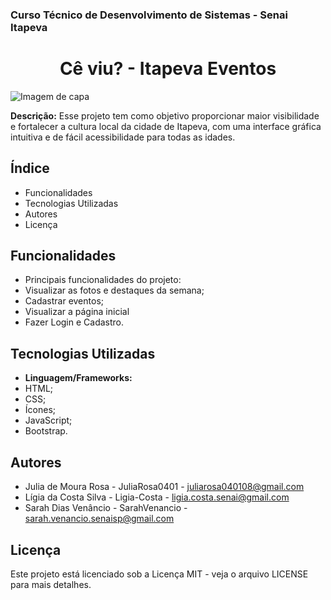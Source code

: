 ### Curso Técnico de Desenvolvimento de Sistemas - Senai Itapeva
<h1 align="center">Cê viu? - Itapeva Eventos</h1>

![Imagem de capa](/assets/img/readme/CÊ%20VIU%20-%20ITAPEVA%20EVENTOS.png)

**Descrição:**
Esse projeto tem como objetivo proporcionar maior visibilidade e fortalecer a cultura local da cidade de Itapeva, com uma interface gráfica intuitiva e de fácil acessibilidade para todas as idades.
## Índice
- Funcionalidades
- Tecnologias Utilizadas
- Autores
- Licença
## Funcionalidades
- Principais funcionalidades do projeto:
 - Visualizar as fotos e destaques da semana;
 - Cadastrar eventos;
 - Visualizar a página inicial
 - Fazer Login e Cadastro.
## Tecnologias Utilizadas
- **Linguagem/Frameworks:**
 - HTML;
 - CSS;
 - Ícones;
 - JavaScript;
 - Bootstrap.
## Autores
- Julia de Moura Rosa - JuliaRosa0401 - juliarosa040108@gmail.com
- Lígia da Costa Silva - Ligia-Costa - ligia.costa.senai@gmail.com
- Sarah Dias Venâncio - SarahVenancio - sarah.venancio.senaisp@gmail.com
## Licença
Este projeto está licenciado sob a Licença MIT - veja o arquivo LICENSE para mais detalhes.